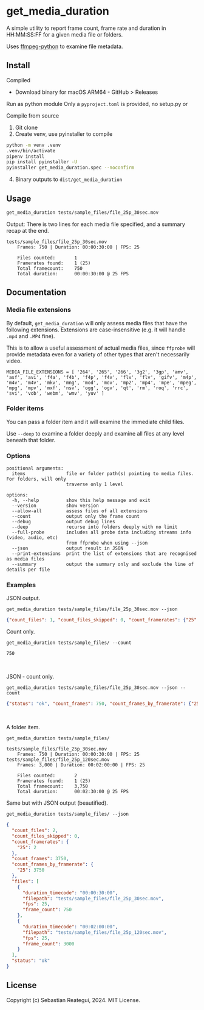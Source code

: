# get_media_duration

A simple utility to report frame count, frame rate and duration in HH:MM:SS:FF for a given media file or folders.

Uses [ffmpeg-python](https://github.com/kkroening/ffmpeg-python) to examine file metadata.

## Install

Compiled
- Download binary for macOS ARM64 - GitHub > Releases 

Run as python module
Only a `pyproject.toml` is provided, no setup.py or 

Compile from source
1. Git clone
2. Create venv, use pyinstaller to compile
```bash
python -m venv .venv
.venv/bin/activate
pipenv install
pip install pyinstaller -U
pyinstaller get_media_duration.spec --noconfirm
```
4. Binary outputs to ```dist/get_media_duration```

## Usage

```zsh
get_media_duration tests/sample_files/file_25p_30sec.mov 
```

Output:
There is two lines for each media file specified, and a summary recap at the end.
```
tests/sample_files/file_25p_30sec.mov
    Frames: 750 | Duration: 00:00:30:00 | FPS: 25 

    Files counted:       1
    Framerates found:    1 (25)
    Total framecount:    750
    Total duration:      00:00:30:00 @ 25 FPS
```

## Documentation

### Media file extensions

By default, `get_media_duration` will only assess media files that have the following extensions. Extensions are case-insensitive (e.g. it will handle `.mp4` and `.MP4` fine).

This is to allow a useful assessment of actual media files, since `ffprobe` will provide metadata even for a variety of other types that aren't necessarily video.

```
MEDIA_FILE_EXTENSIONS = [ '264', '265', '266', '3g2', '3gp', 'amv', 'asf', 'avi', 'f4a', 'f4b', 'f4p', 'f4v', 'flv', 'flv', 'gifv', 'm4p', 'm4v', 'm4v', 'mkv', 'mng', 'mod', 'mov', 'mp2', 'mp4', 'mpe', 'mpeg', 'mpg', 'mpv', 'mxf', 'nsv', 'ogg', 'ogv', 'qt', 'rm', 'roq', 'rrc', 'svi', 'vob', 'webm', 'wmv', 'yuv' ]
```

### Folder items

You can pass a folder item and it will examine the immediate child files.

Use `--deep` to examine a folder deeply and examine all files at any level beneath that folder.

### Options

```
positional arguments:
  items               file or folder path(s) pointing to media files. For folders, will only
                      traverse only 1 level

options:
  -h, --help          show this help message and exit
  --version           show version
  --allow-all         assess files of all extensions
  --count             output only the frame count
  --debug             output debug lines
  --deep              recurse into folders deeply with no limit
  --full-probe        includes all probe data including streams info (video, audio, etc) 
                      from ffprobe when using --json
  --json              output result in JSON
  --print-extensions  print the list of extensions that are recognised as media files
  --summary           output the summary only and exclude the line of details per file
```

### Examples

JSON output.

```
get_media_duration tests/sample_files/file_25p_30sec.mov --json 
```
```json
{"count_files": 1, "count_files_skipped": 0, "count_framerates": {"25": 1}, "count_frames": 750, "count_frames_by_framerate": {"25": 750}, "files": [{"duration_timecode": "00:00:30:00", "filepath": "tests/sample_files/file_25p_30sec.mov", "fps": 25, "frame_count": 750}], "status": "ok"}
```

Count only.

```
get_media_duration tests/sample_files/ --count
```
```
750
```

<br />

JSON - count only.

```
get_media_duration tests/sample_files/file_25p_30sec.mov --json --count
```
```json
{"status": "ok", "count_frames": 750, "count_frames_by_framerate": {"25": 750}}
```

<br />

A folder item.

```
get_media_duration tests/sample_files/
```
```
tests/sample_files/file_25p_30sec.mov
    Frames: 750 | Duration: 00:00:30:00 | FPS: 25 
tests/sample_files/file_25p_120sec.mov
    Frames: 3,000 | Duration: 00:02:00:00 | FPS: 25 

    Files counted:       2
    Framerates found:    1 (25)
    Total framecount:    3,750
    Total duration:      00:02:30:00 @ 25 FPS
```

Same but with JSON output (beautified).

```
get_media_duration tests/sample_files/ --json 
```
```json
{
  "count_files": 2,
  "count_files_skipped": 0,
  "count_framerates": {
    "25": 2
  },
  "count_frames": 3750,
  "count_frames_by_framerate": {
    "25": 3750
  },
  "files": [
    {
      "duration_timecode": "00:00:30:00",
      "filepath": "tests/sample_files/file_25p_30sec.mov",
      "fps": 25,
      "frame_count": 750
    },
    {
      "duration_timecode": "00:02:00:00",
      "filepath": "tests/sample_files/file_25p_120sec.mov",
      "fps": 25,
      "frame_count": 3000
    }
  ],
  "status": "ok"
}
```

## License

Copyright (c) Sebastian Reategui, 2024. MIT License.